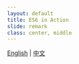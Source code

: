 ```yaml
---
layout: default
title: ES6 in Action
slide: remark
class: center, middle
---
```


<p class="languages">
	<a href="README.en.md" hreflang="en">English</a> |
	<a href="README.md" hreflang="zh-Hans-cmn-x-hax">中文</a>
</p>

<script>
document.querySelector('.languages').addEventListener('click', function (event) {
	if (event.target.tagName.toUpperCase() === 'A') {
		event.preventDefault()
		history.pushState(
			String(event.target.href),
			event.target.title || event.target.textContent,
			{
				remark: true,
				url: event.target.href,
			}
		)
		openSlide(event.target.href)
	}
})

addEventListener('popstate', function (event) {
	console.log()
	if (event.data && event.data.remark) {
		openSlide(event.data.url)
	}
})

var slideshow
function openSlide(url) {
	slideshow = remark.create({sourceUrl: url})
}
</script>
